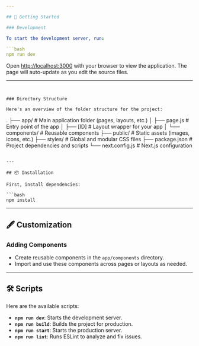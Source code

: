 ```yaml
---

## 🚀 Getting Started

### Development

To start the development server, run:

```bash
npm run dev
```

Open [http://localhost:3000](http://localhost:3000) with your browser to view the application. The page will auto-update as you edit the source files.

---
```


### Directory Structure

Here's an overview of the folder structure for the project:

```
.
├── app/               # Main application folder (pages, layouts, etc.)
│   ├── page.js        # Entry point of the app
│   ├── [ID]           # Layout wrapper for your app
│   └── components/    # Reusable components
├── public/            # Static assets (images, icons, etc.)
├── styles/            # Global and modular CSS files
├── package.json       # Project dependencies and scripts
└── next.config.js     # Next.js configuration
```

---

## 📦 Installation

First, install dependencies:

```bash
npm install
```

---

## 🖋️ Customization

### Adding Components

- Create reusable components in the `app/components` directory.
- Import and use these components across pages or layouts as needed.

---

## 🛠️ Scripts

Here are the available scripts:

- **`npm run dev`**: Starts the development server.
- **`npm run build`**: Builds the project for production.
- **`npm run start`**: Starts the production server.
- **`npm run lint`**: Runs ESLint to analyze and fix issues.
